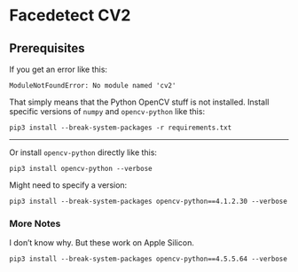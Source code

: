 # Facedetect CV2

## Prerequisites

If you get an error like this:

	ModuleNotFoundError: No module named 'cv2'

That simply means that the Python OpenCV stuff is not installed. Install specific versions of `numpy` and `opencv-python` like this:

	pip3 install --break-system-packages -r requirements.txt

***

Or install `opencv-python` directly like this:

	pip3 install opencv-python --verbose

Might need to specify a version:

	pip3 install --break-system-packages opencv-python==4.1.2.30 --verbose

### More Notes

I don’t know why. But these work on Apple Silicon.

	pip3 install --break-system-packages opencv-python==4.5.5.64 --verbose
